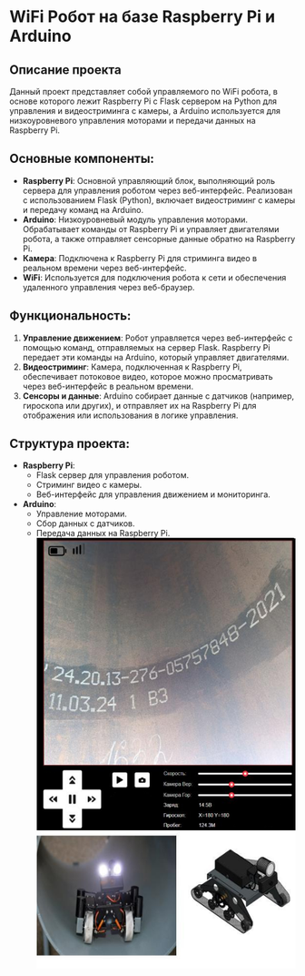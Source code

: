 # WiFi Робот на базе Raspberry Pi и Arduino

## Описание проекта

Данный проект представляет собой управляемого по WiFi робота, в основе которого лежит Raspberry Pi с Flask сервером на Python для управления и видеостриминга с камеры, а Arduino используется для низкоуровневого управления моторами и передачи данных на Raspberry Pi.

## Основные компоненты:
- **Raspberry Pi**: Основной управляющий блок, выполняющий роль сервера для управления роботом через веб-интерфейс. Реализован с использованием Flask (Python), включает видеостриминг с камеры и передачу команд на Arduino.
- **Arduino**: Низкоуровневый модуль управления моторами. Обрабатывает команды от Raspberry Pi и управляет двигателями робота, а также отправляет сенсорные данные обратно на Raspberry Pi.
- **Камера**: Подключена к Raspberry Pi для стриминга видео в реальном времени через веб-интерфейс.
- **WiFi**: Используется для подключения робота к сети и обеспечения удаленного управления через веб-браузер.

## Функциональность:
1. **Управление движением**: Робот управляется через веб-интерфейс с помощью команд, отправляемых на сервер Flask. Raspberry Pi передает эти команды на Arduino, который управляет двигателями.
2. **Видеостриминг**: Камера, подключенная к Raspberry Pi, обеспечивает потоковое видео, которое можно просматривать через веб-интерфейс в реальном времени.
3. **Сенсоры и данные**: Arduino собирает данные с датчиков (например, гироскопа или других), и отправляет их на Raspberry Pi для отображения или использования в логике управления.

## Структура проекта:
- **Raspberry Pi**:
  - Flask сервер для управления роботом.
  - Стриминг видео с камеры.
  - Веб-интерфейс для управления движением и мониторинга.
- **Arduino**:
  - Управление моторами.
  - Сбор данных с датчиков.
  - Передача данных на Raspberry Pi.
![alt text](https://github.com/PavelDidur20/PipeRover/blob/main/image1.jpg?raw=true)
![alt text](https://github.com/PavelDidur20/PipeRover/blob/main/image2.jpg?raw=true)

